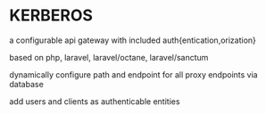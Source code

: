 # KERBEROS

a configurable api gateway with included auth{entication,orization}

based on php, laravel, laravel/octane, laravel/sanctum

dynamically configure path and endpoint for all proxy endpoints via database

add users and clients as authenticable entities
